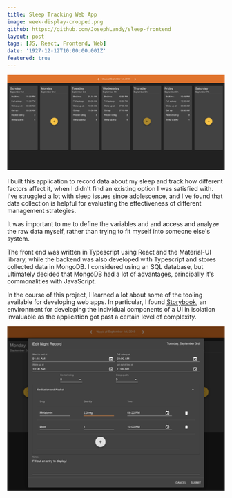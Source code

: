 ```yaml
---
title: Sleep Tracking Web App
image: week-display-cropped.png
github: https://github.com/JosephLandy/sleep-frontend
layout: post
tags: [JS, React, Frontend, Web]
date: '1927-12-12T10:00:00.001Z'
featured: true
---
```


![](./week-display-cropped.png)

I built this application to record data about my sleep and track how different factors affect it, when I didn't find an existing option I was satisfied with. I've struggled a lot with sleep issues since adolescence, and I've found that data collection is helpful for evaluating the effectiveness of different management strategies.

It was important to me to define the variables and and access and analyze the raw data myself, rather than trying to fit myself into someone else's system.

The front end was written in Typescript using React and the Material-UI library, while the backend was also developed with Typescript and stores collected data in MongoDB. I considered using an SQL database, but ultimately decided that MongoDB had a lot of advantages, principally it's commonalities with JavaScript.

In the course of this project, I learned a lot about some of the tooling available for developing web apps. In particular, I found [Storybook](https://storybook.js.org/), an environment for developing the individual components of a UI in isolation invaluable as the application got past a certain level of complexity.

![](./edit-night-record-cropped.png)